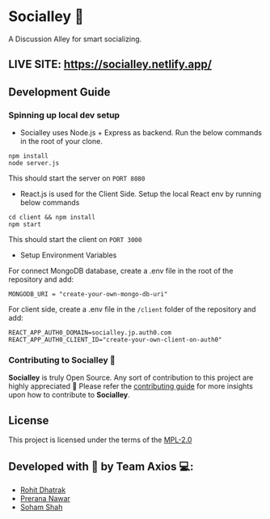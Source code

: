 # Socialley 💬

A Discussion Alley for smart socializing.

## LIVE SITE: https://socialley.netlify.app/

## Development Guide

### Spinning up local dev setup

- Socialley uses Node.js + Express as backend. Run the below commands in the root of your clone.
```
npm install
node server.js
```
This should start the server on `PORT 8080`

- React.js is used for the Client Side. Setup the local React env by running below commands

```
cd client && npm install
npm start
```
This should start the client on `PORT 3000`

- Setup Environment Variables

For connect MongoDB database, create a .env file in the root of the repository and add:
```
MONGODB_URI = "create-your-own-mongo-db-uri"
```

For client side, create a .env file in the `/client` folder of the repository and add:
```
REACT_APP_AUTH0_DOMAIN=socialley.jp.auth0.com
REACT_APP_AUTH0_CLIENT_ID="create-your-own-client-on-auth0"
```

### **Contributing to Socialley** 🚀
**Socialley** is truly Open Source. Any sort of contribution to this project are highly appreciated 💖 Please refer the [contributing guide](./CONTRIBUTING.md) for more insights upon how to contribute to **Socialley**.

## **License** 

This project is licensed under the terms of the
[MPL-2.0](/LICENSE)

## Developed with 💖 by **Team Axios** 💻:
* [Rohit Dhatrak](https://github.com/RohitDhatrak)
* [Prerana Nawar](https://github.com/prerana1821)
* [Soham Shah](https://github.com/sohamsshah)

